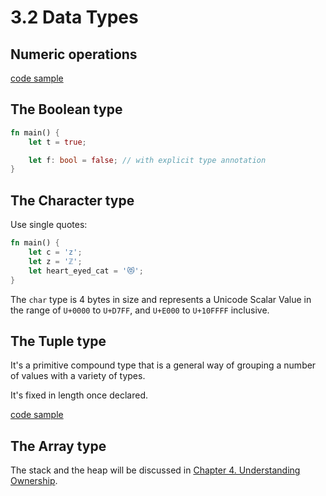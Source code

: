 # 3.2 Data Types

## Numeric operations

[code sample](./numeric_operations/src/main.rs)

## The Boolean type

```rust
fn main() {
    let t = true;

    let f: bool = false; // with explicit type annotation
}
```

## The Character type

Use single quotes:

```rust
fn main() {
    let c = 'z';
    let z = 'ℤ';
    let heart_eyed_cat = '😻';
}
```

The `char` type is 4 bytes in size and represents a Unicode Scalar Value in the range of `U+0000` to `U+D7FF`, and `U+E000` to `U+10FFFF` inclusive.

## The Tuple type

It's a primitive compound type that is a general way of grouping a number of values with a variety of types.

It's fixed in length once declared.

[code sample](./tuples/src/main.rs)

## The Array type

The stack and the heap will be discussed in [Chapter 4. Understanding Ownership](../../04-understanding-ownership/).
